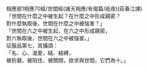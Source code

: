 相應部1相應70經/世間經(諸天相應/有偈篇/祇夜)(莊春江譯)  
「世間在什麼之中被生起？在什麼之中形成親密？  
對什麼執取後，世間在什麼之中被惱害？」  
「世間在六之中被生起，在六之中形成親密，  
對六執取後，世間在六之中被惱害。」  
征服品第七，其攝頌：  
「名、心、渴愛，結、結縛，  
被折磨、被陷住、被關閉，欲求與世間，它們為十。」  
  
  
